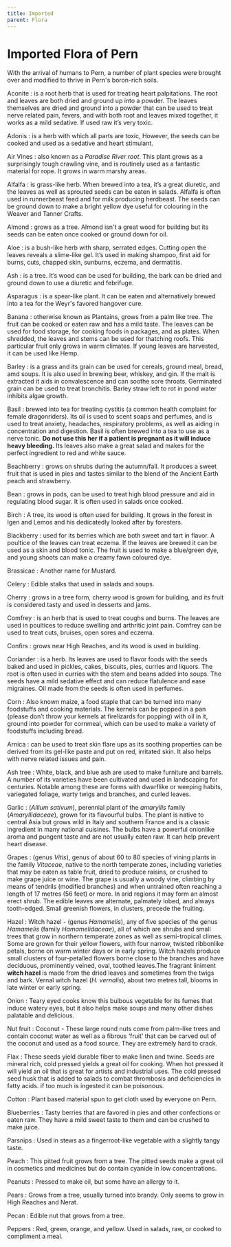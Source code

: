 ```yaml
---
title: Imported
parent: Flora
---
```

# Imported Flora of Pern

With the arrival of humans to Pern, a number of plant species were brought over and modified to thrive in Pern's boron-rich soils.

Aconite
: is a root herb that is used for treating heart palpitations. The root and leaves are both dried and ground up into a powder. The leaves themselves are dried and ground into a powder that can be used to treat nerve related pain, fevers, and with both root and leaves mixed together, it works as a mild sedative. If used raw it’s very toxic.

Adonis
: is a herb with which all parts are toxic, However, the seeds can be cooked and used as a sedative and heart stimulant.

Air Vines
: also known as a <i>Paradise River root</i>. This plant grows as a surprisingly tough crawling vine, and is routinely used as a fantastic material for rope. It grows in warm marshy areas. 

Alfalfa
: is grass-like herb. When brewed into a tea, it’s a great diuretic, and the leaves as well as sprouted seeds can be eaten in salads. Alfalfa is often used in runnerbeast feed and for milk producing herdbeast. The seeds can be ground down to make a bright yellow dye useful for colouring in the Weaver and Tanner Crafts. 

Almond
: grows as a tree. Almond isn't a great wood for building but its seeds can be eaten once cooked or ground down for oil.

Aloe
: is a bush-like herb with sharp, serrated edges. Cutting open the leaves reveals a slime-like gel. It’s used in making shampoo, first aid for burns, cuts, chapped skin, sunburns, eczema, and dermatitis.

Ash
: is a tree. It’s wood can be used for building, the bark can be dried and ground down to use a diuretic and febrifuge.

Asparagus
: is a spear-like plant. It can be eaten and alternatively brewed into a tea for the Weyr's favored hangover cure.

Banana
: otherwise known as Plantains, grows from a palm like tree. The fruit can be cooked or eaten raw and has a mild taste. The leaves can be used for food storage, for cooking foods in packages, and as plates. When shredded, the leaves and stems can be used for thatching roofs. This particular fruit only grows in warm climates. If young leaves are harvested, it can be used like Hemp. 

Barley
: is a grass and its grain can be used for cereals, ground meal, bread, amd soups. It is also used in brewing beer, whiskey, and gin. If the malt is extracted it aids in convalescence and can soothe sore throats. Germinated grain can be used to treat bronchitis. Barley straw left to rot in pond water inhibits algae growth. 

Basil
: brewed into tea for treating cystitis (a common health complaint for female dragonriders). Its oil is used to scent soaps and perfumes, and is used to treat anxiety, headaches, respiratory problems, as well as aiding in concentration and digestion. Basil is often brewed into a tea to use as a nerve tonic. <b>Do not use this her if a patient is pregnant as it will induce heavy bleeding.</b> Its leaves also make a great salad and makes for the perfect ingredient to red and white sauce.  

Beachberry
: grows on shrubs during the autumn/fall. It produces a sweet fruit that is used in pies and tastes similar to the blend of the Ancient Earth peach and strawberry.

Bean
: grows in pods, can be used to treat high blood pressure and aid in regulating blood sugar. It is often used in salads once cooked.

Birch
: A tree, its wood is often used for building. It grows in the forest in Igen and Lemos and his dedicatedly looked after by foresters. 

Blackberry
: used for its berries which are both sweet and tart in flavor. A poultice of the leaves can treat eczema. If the leaves are brewed it can be used as a skin and blood tonic. The fruit is used to make a blue/green dye, and young shoots can make a creamy fawn coloured dye. 

Brassicae
: Another name for Mustard. 

Celery
: Edible stalks that used in salads and soups.

Cherry
: grows in a tree form, cherry wood is grown for building, and its fruit is considered tasty and used in desserts and jams. 

Comfrey
: is an herb that is used to treat coughs and burns. The leaves are used in poultices to reduce swelling and arthritic joint pain. Comfrey can be used to treat cuts, bruises, open sores and eczema. 

Confirs
: grows near High Reaches, and its wood is used in building.

Coriander
: is a herb. Its leaves are used to flavor foods with the seeds baked and used in pickles, cakes, biscuits, pies, curries and liquors. The root is often used in curries with the stem and beans added into soups. The seeds have a mild sedative effect and can reduce flatulence and ease migraines. Oil made from the seeds is often used in perfumes.

Corn
: Also known maize, a food staple that can be turned into many foodstuffs and cooking materials. The kernels can be popped in a pan (please don’t throw your kernels at firelizards for popping) with oil in it, ground into powder for cornmeal, which can be used to make a variety of foodstuffs including bread. 
 
Arnica
: can be used to treat skin flare ups as its soothing properties can be derived from its gel-like paste and put on red, irritated skin. It also helps with nerve related issues and pain. 

Ash tree
: White, black, and blue ash are used to make furniture and barrels.  A number of its varieties have been cultivated and used in landscaping for centuries. Notable among these are forms with dwarflike or weeping habits, variegated foliage, warty twigs and branches, and curled leaves.  

Garlic
: (<i>Allium sativum</i>), perennial plant of the <i>amaryllis</i> family (<i>Amaryllidaceae</i>), grown for its flavourful bulbs. The plant is native to central Asia but grows wild in Italy and southern France and is a classic ingredient in many national cuisines. The bulbs have a powerful onionlike aroma and pungent taste and are not usually eaten raw. It can help prevent heart disease.

Grapes
: (genus <i>Vitis</i>), genus of about 60 to 80 species of vining plants in the family <i>Vitaceae</i>, native to the north temperate zones, including varieties that may be eaten as table fruit, dried to produce raisins, or crushed to make grape juice or wine. The grape is usually a woody vine, climbing by means of tendrils (modified branches) and when untrained often reaching a length of 17 metres (56 feet) or more. In arid regions it may form an almost erect shrub. The edible leaves are alternate, palmately lobed, and always tooth-edged. Small greenish flowers, in clusters, precede the fruiting. 

Hazel
: Witch hazel - (genus <i>Hamamelis</i>), any of five species of the genus <i>Hamamelis</i> (family <i>Hamamelidaceae</i>), all of which are shrubs and small trees that grow in northern temperate zones as well as semi-tropical climes. Some are grown for their yellow flowers, with four narrow, twisted ribbonlike petals, borne on warm winter days or in early spring. Witch hazels produce small clusters of four-petalled flowers borne close to the branches and have deciduous, prominently veined, oval, toothed leaves.The fragrant liniment <b>witch hazel</b> is made from the dried leaves and sometimes from the twigs and bark. Vernal witch hazel (<i>H. vernalis</i>), about two metres tall, blooms in late winter or early spring.  

Onion
: Teary eyed cooks know this bulbous vegetable for its fumes that induce watery eyes, but it also helps make soups and many other dishes palatable and delicious. 

Nut fruit
: Coconut - These large round nuts come from palm-like trees and contain coconut water as well as a fibrous ‘fruit’ that can be carved out of the coconut and used as a food source. They are extremely hard to crack. 

Flax
: These seeds yield durable fiber to make linen and twine. Seeds are mineral rich, cold pressed yields a great oil for cooking. When hot pressed it will yield an oil that is great for artists and industrial uses. The cold pressed seed husk that is added to salads to combat thrombosis and deficiencies in fatty acids. if too much is ingested it can be poisonous. 

Cotton
: Plant based material spun to get cloth used by everyone on Pern.

Blueberries
: Tasty berries that are favored in pies and other confections or eaten raw. They have a mild sweet taste to them and can be crushed to make juice. 

Parsnips
: Used in stews as a fingerroot-like vegetable with a slightly tangy taste.

Peach
: This pitted fruit grows from a tree. The pitted seeds make a great oil in cosmetics and medicines but do contain cyanide in low concentrations.

Peanuts
: Pressed to make oil, but some have an allergy to it. 

Pears
: Grows from a tree, usually turned into brandy. Only seems to grow in High Reaches and Nerat. 

Pecan
: Edible nut that grows from a tree. 

Peppers
: Red, green, orange, and yellow. Used in salads, raw, or cooked to compliment a meal.

